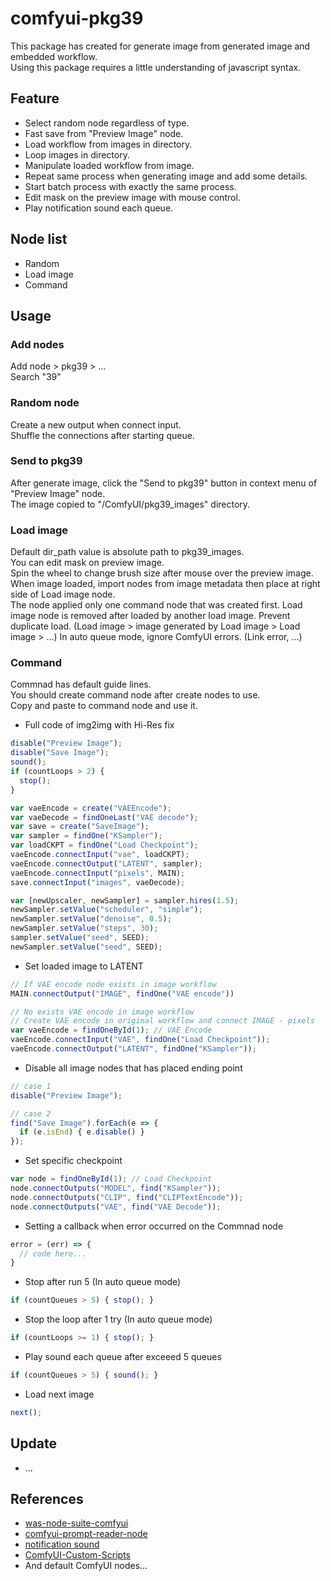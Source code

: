 # comfyui-pkg39

This package has created for generate image from generated image and embedded workflow.  
Using this package requires a little understanding of javascript syntax.  

## Feature

- Select random node regardless of type.
- Fast save from "Preview Image" node.
- Load workflow from images in directory.
- Loop images in directory.
- Manipulate loaded workflow from image.
- Repeat same process when generating image and add some details.
- Start batch process with exactly the same process.
- Edit mask on the preview image with mouse control.
- Play notification sound each queue.

## Node list

- Random
- Load image
- Command

## Usage

### Add nodes  
Add node > pkg39 > ...  
Search "39"

### Random node  
Create a new output when connect input.  
Shuffle the connections after starting queue.  

### Send to pkg39  
After generate image, click the "Send to pkg39" button in context menu of "Preview Image" node.  
The image copied to "/ComfyUI/pkg39_images" directory.  

### Load image  
Default dir_path value is absolute path to pkg39_images.  
You can edit mask on preview image.  
Spin the wheel to change brush size after mouse over the preview image.  
When image loaded, import nodes from image metadata then place at right side of Load image node.  
The node applied only one command node that was created first.
Load image node is removed after loaded by another load image.
Prevent duplicate load. (Load image > image generated by Load image > Load image > ...)
In auto queue mode, ignore ComfyUI errors. (Link error, ...)

### Command  
Commnad has default guide lines.  
You should create command node after create nodes to use.  
Copy and paste to command node and use it.  

- Full code of img2img with Hi-Res fix
```js
disable("Preview Image");
disable("Save Image");
sound();
if (countLoops > 2) {
  stop();
}

var vaeEncode = create("VAEEncode");
var vaeDecode = findOneLast("VAE decode");
var save = create("SaveImage");
var sampler = findOne("KSampler");
var loadCKPT = findOne("Load Checkpoint");
vaeEncode.connectInput("vae", loadCKPT);
vaeEncode.connectOutput("LATENT", sampler);
vaeEncode.connectInput("pixels", MAIN);
save.connectInput("images", vaeDecode);

var [newUpscaler, newSampler] = sampler.hires(1.5);
newSampler.setValue("scheduler", "simple");
newSampler.setValue("denoise", 0.5);
newSampler.setValue("steps", 30);
sampler.setValue("seed", SEED); 
newSampler.setValue("seed", SEED);
```

- Set loaded image to LATENT
```js
// If VAE encode node exists in image workflow
MAIN.connectOutput("IMAGE", findOne("VAE encode"))
```

```js
// No exists VAE encode in image workflow
// Create VAE encode in original workflow and connect IMAGE - pixels
var vaeEncode = findOneById(1); // VAE Encode
vaeEncode.connectInput("VAE", findOne("Load Checkpoint"));
vaeEncode.connectOutput("LATENT", findOne("KSampler"));
```

- Disable all image nodes that has placed ending point
```js
// case 1
disable("Preview Image");

// case 2
find("Save Image").forEach(e => {
  if (e.isEnd) { e.disable() }
});
```

- Set specific checkpoint 
```js
var node = findOneById(1); // Load Checkpoint
node.connectOutputs("MODEL", find("KSampler"));
node.connectOutputs("CLIP", find("CLIPTextEncode"));
node.connectOutputs("VAE", find("VAE Decode"));
```

- Setting a callback when error occurred on the Commnad node
```js
error = (err) => {
  // code here...
}
```

- Stop after run 5 (In auto queue mode)  
```js
if (countQueues > 5) { stop(); }
```

- Stop the loop after 1 try (In auto queue mode)  
```js
if (countLoops >= 1) { stop(); }
```

- Play sound each queue after exceeed 5 queues
```js
if (countQueues > 5) { sound(); }
```

- Load next image
```js
next();
```

## Update

- ...

## References

- [was-node-suite-comfyui](https://github.com/WASasquatch/was-node-suite-comfyui)
- [comfyui-prompt-reader-node](https://github.com/receyuki/comfyui-prompt-reader-node)
- [notification sound](https://pixabay.com/sound-effects/duck-quack-112941/)
- [ComfyUI-Custom-Scripts](https://github.com/pythongosssss/ComfyUI-Custom-Scripts)
- And default ComfyUI nodes...